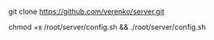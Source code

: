 git clone https://github.com/verenko/server.git

chmod +x /root/server/config.sh && ./root/server/config.sh

